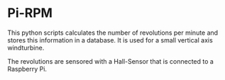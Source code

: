 # Pi-RPM
This python scripts calculates the number of revolutions per minute and stores this information in a database. It is used for a small vertical axis windturbine.

The revolutions are sensored with a Hall-Sensor that is connected to a Raspberry Pi. 
